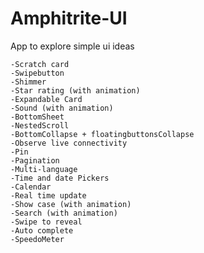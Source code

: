 # Amphitrite-UI
App to explore simple ui ideas

    -Scratch card
    -Swipebutton
    -Shimmer
    -Star rating (with animation)
    -Expandable Card
    -Sound (with animation)
    -BottomSheet
    -NestedScroll
    -BottomCollapse + floatingbuttonsCollapse
    -Observe live connectivity
    -Pin
    -Pagination
    -Multi-language
    -Time and date Pickers
    -Calendar
    -Real time update
    -Show case (with animation)
    -Search (with animation)
    -Swipe to reveal
    -Auto complete
    -SpeedoMeter